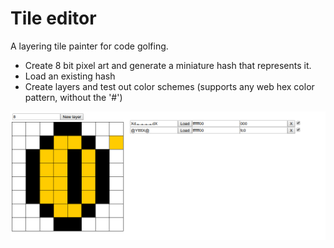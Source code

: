 # Tile editor

A layering tile painter for code golfing.

- Create 8 bit pixel art and generate a miniature hash that represents it.
- Load an existing hash
- Create layers and test out color schemes (supports any web hex color pattern, without the '#')

<img src="./js2k-tools-sample.png" />
